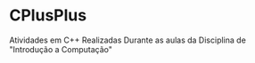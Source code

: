 # CPlusPlus
 Atividades em C++ Realizadas Durante as aulas da Disciplina de "Introdução a Computação"
